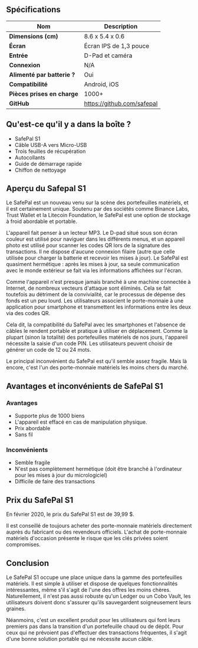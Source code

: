 ## Spécifications

| **Nom** | **Description** |
| --- | --- |
| **Dimensions (cm)** | 8.6 x 5.4 x 0.6 |
| **Écran** | Écran IPS de 1,3 pouce |
| **Entrée** | D-Pad et caméra |
| **Connexion** | N/A |
| **Alimenté par batterie ?** | Oui |
| **Compatibilité** | Android, iOS |
| **Pièces prises en charge** | 1000+ |
| **GitHub** | <a href="https://github.com/safepal" title="Lien Github de Safepal" target="_blank">https://github.com/safepal</a> |

## Qu'est-ce qu'il y a dans la boîte ?

- SafePal S1
- Câble USB-A vers Micro-USB
- Trois feuilles de récupération
- Autocollants
- Guide de démarrage rapide
- Chiffon de nettoyage

## Aperçu du Safepal S1

Le SafePal est un nouveau venu sur la scène des portefeuilles matériels, et il est certainement unique. Soutenu par des sociétés comme Binance Labs, Trust Wallet et la Litecoin Foundation, le SafePal est une option de stockage à froid abordable et portable.

L'appareil fait penser à un lecteur MP3. Le D-pad situé sous son écran couleur est utilisé pour naviguer dans les différents menus, et un appareil photo est utilisé pour scanner les codes QR lors de la signature des transactions. Il ne dispose d'aucune connexion filaire (autre que celle utilisée pour charger la batterie et recevoir les mises à jour). Le SafePal est quasiment hermétique : après les mises à jour, sa seule communication avec le monde extérieur se fait via les informations affichées sur l'écran.

Comme l'appareil n'est presque jamais branché à une machine connectée à Internet, de nombreux vecteurs d'attaque sont éliminés. Cela se fait toutefois au détriment de la convivialité, car le processus de dépense des fonds est un peu lourd. Les utilisateurs associent le porte-monnaie à une application pour smartphone et transmettent les informations entre les deux via des codes QR.

Cela dit, la compatibilité du SafePal avec les smartphones et l'absence de câbles le rendent portable et pratique à utiliser en déplacement. Comme la plupart (sinon la totalité) des portefeuilles matériels de nos jours, l'appareil nécessite la saisie d'un code PIN. Les utilisateurs peuvent choisir de générer un code de 12 ou 24 mots.

Le principal inconvénient du SafePal est qu'il semble assez fragile. Mais là encore, c'est l'un des porte-monnaie matériels les moins chers du marché.

## Avantages et inconvénients de SafePal S1

### Avantages

- Supporte plus de 1000 biens
- L'appareil est effacé en cas de manipulation physique.
- Prix abordable
- Sans fil

### Inconvénients

- Semble fragile
- N'est pas complètement hermétique (doit être branché à l'ordinateur pour les mises à jour du micrologiciel)
- Difficile de faire des transactions

## Prix du SafePal S1

En février 2020, le prix du SafePal S1 est de 39,99 $. 

Il est conseillé de toujours acheter des porte-monnaie matériels directement auprès du fabricant ou des revendeurs officiels. L'achat de porte-monnaie matériels d'occasion présente le risque que les clés privées soient compromises.

## Conclusion

Le SafePal S1 occupe une place unique dans la gamme des portefeuilles matériels. Il est simple à utiliser et dispose de quelques fonctionnalités intéressantes, même s'il s'agit de l'une des offres les moins chères. Naturellement, il n'est pas aussi robuste qu'un Ledger ou un Cobo Vault, les utilisateurs doivent donc s'assurer qu'ils sauvegardent soigneusement leurs graines.

Néanmoins, c'est un excellent produit pour les utilisateurs qui font leurs premiers pas dans la transition d'un portefeuille chaud ou de dépôt. Pour ceux qui ne prévoient pas d'effectuer des transactions fréquentes, il s'agit d'une bonne solution portable qui ne nécessite aucun câble.